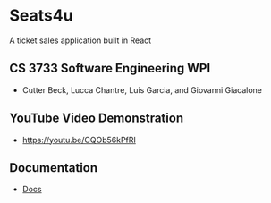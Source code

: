 # Seats4u
A ticket sales application built in React

## CS 3733 Software Engineering WPI
- Cutter Beck, Lucca Chantre, Luis Garcia, and Giovanni Giacalone

## YouTube Video Demonstration
- https://youtu.be/CQOb56kPfRI

## Documentation
- [Docs](docs/index.md)
